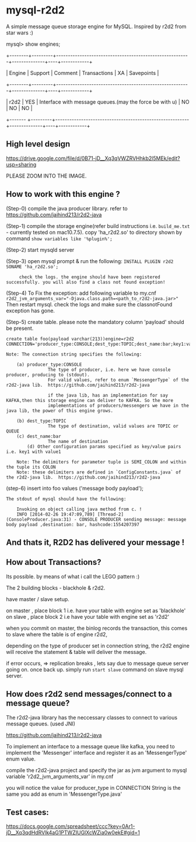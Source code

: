 mysql-r2d2
==========

A simple message queue storage engine for MySQL.  Inspired by r2d2 from star wars :)


mysql> show engines;

+--------+---------+---------------------------------------------------------+--------------+----+------------+

| Engine | Support | Comment                                                 | Transactions | XA | Savepoints |

+--------+---------+---------------------------------------------------------+--------------+----+------------+

| r2d2   | YES     | Interface with message queues.(may the force be with u) | NO           | NO | NO         |

+------- +---------+---------------------------------------------------------+--------------+----+------------+

High level design
-----------------

https://drive.google.com/file/d/0B71-jD__Xq3qVWZRVHhkb2l5MEk/edit?usp=sharing

PLEASE ZOOM INTO THE IMAGE.

How to work with this engine ?
-----------------------------

(Step-0) compile the java producer library. refer to https://github.com/jaihind213/r2d2-java

(Step-1) compile the storage engine(refer build instructions i.e. `build_me.txt` -  currently tested on  mac10.7.5). 
         copy 'ha_r2d2.so' to directory shown by command `show variables like '%plugin%';`

(Step-2) start mysqld server

(Step-3) open mysql prompt & run the following: `INSTALL PLUGIN r2d2 SONAME 'ha_r2d2.so';`

         check the logs. the engine should have been registered successfully. you will also find a class not found exception! 

(Step-4) To Fix the exception: add following variable to my.cnf `r2d2_jvm_arguments_var="-Djava.class.path=<path_to_r2d2-java.jar>"`
         Then restart mysql. check the logs and make sure the classnotFound exception has gone.

(Step-5) create table. please note the mandatory column 'payload' should be present. 

	create table foo(payload varchar(213))engine=r2d2  CONNECTION='producer_type:CONSOLE;dest_type:TOPIC;dest_name:bar;key1:value1';

	Note: The connection string specifies the following:
	
		(a) producer_type:CONSOLE
                    The type of producer, i.e. here we have console producer, producing to (stdout).
                    For valid values, refer to enum `MessengerType` of the r2d2-java lib.  https://github.com/jaihind213/r2d2-java
		   
                    if the java lib, has an implementation for say KAFKA,then this storage engine can deliver to KAFKA. So the more 
                    implementations of producers/messengers we have in the java lib, the power of this engine grows.
                   
 		(b) dest_type:TOPIC 
                    The type of destination, valid values are TOPIC or QUEUE
		(c) dest_name:bar
                    The name of destination
	        (d) Other configuration params specified as key/value pairs i.e. key1 with value1
 
        Note: The delimiters for parameter tuple is SEMI_COLON and within the tuple its COLON
        Note: these delimiters are defined in `ConfigConstants.java` of the r2d2-java lib.  https://github.com/jaihind213/r2d2-java  


(step-6) insert into foo values ('message body payload');
	
	The stdout of mysql should have the following:

        Invoking on object calling java method from c. !
        INFO [2014-02-26 19:47:09,789] [Thread-2] (ConsoleProducer.java:31) - CONSOLE PRODUCER sending message: message body payload ,destination: bar, hashcode:1554207397
 


And thats it, R2D2 has delivered your message !   
--------------------------------------------------

How about Transactions?
-----------------------
Its possible. by means of what i call the LEGO pattern :) 

The 2 building blocks - blackhole & r2d2.

have master / slave setup.

on master , place block 1 i.e. have your table with engine set as 'blackhole'
on slave , place block 2 i.e have your table with engine set as 'r2d2'

when you commit on master, the binlog records the transaction, this comes to slave where the table is of engine r2d2,

depending on the type of producer set in connection string, the r2d2 engine will receive the statement & table will deliver the message. 

if error occurs, => replication breaks , lets say due to message queue server going on. once back up. simply run `start slave` command on slave mysql server.

How does r2d2 send messages/connect to a message queue?
----------------------------------------------

The r2d2-java library has the neccessary classes to connect to various message queues. (used JNI) 

https://github.com/jaihind213/r2d2-java

To implement an interface to a message queue like kafka, you need to implement the 'Messenger' interface and register it as an 'MessengerType' enum value.

compile the r2d2-java project and specify the jar as jvm argument to mysql variable 'r2d2_jvm_arguments_var' in my.cnf

you will notice the value for producer_type in CONNECTION String is the same you add as enum in 'MessengerType.java' 

Test cases:
-----------
https://docs.google.com/spreadsheet/ccc?key=0Ar1-jD__Xq3qdHdRVlk4aG1PTWZIUGlXcWZia0w0ekE#gid=1



